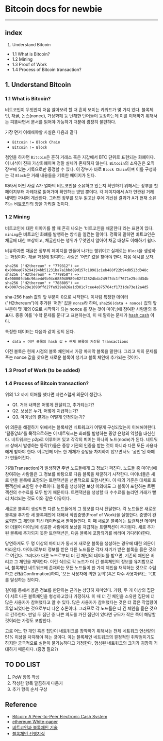 # Bitcoin docs for newbie
---

## index
1. Understand Bitcoin
  * 1.1 What is Bitcoin?
  * 1.2 Mining
  * 1.3 Proof of Work
  * 1.4 Process of Bitcoin transaction?

## 1. Understand Bitcoin
### 1.1 What is Bitcoin?
비트코인이 무엇인지 처음 알아보려 할 때 흔히 보이는 키워드가 몇 가지 있다. 블록체인, 채굴, 논스(nonce), 가상화폐 등 난해한 단어들이 등장하는데 이를 이해하기 위해서는 피똥싸면서 문서를 읽어야 가능하기 때문에 굉장히 불편하다.

가장 먼저 이해해야할 사실은 다음과 같다
* `Bitcoin != Block Chain`
* `Bitcoin != Block`

첨언을 하자면 `Bitcoin`은 흔히 거래소 혹은 지갑에서 BTC 단위로 표현되는 화폐이다. 이 녀석이 진짜 가상화폐이며 정말 실체가 존재하지 않는다. `Bitcoin`의 소유권은 오직 장부에 있는 기록으로만 증명할 수 있다. 이 장부가 바로 `Block Chain`이며 이를 구성하는 각 `Block`은 거래 내용들을 기록한 페이지가 된다.

따라서 어떤 사람 A가 얼마의 비트코인을 소유하고 있는지 확인하기 위해서는 장부를 첫 페이지부터 차례대로 읽어가며 확인하는 방법 뿐이다. 각 페이지에서 A가 연관된 거래 내역만 꺼내어 계산한다. 그러면 장부를 모두 읽고난 후에 계산된 결과가 A가 현재 소유하는 비트코인의 양을 가리킬 것이다.

### 1.2 Mining
비트코인에 대한 이야기를 할 때 흔히 나오는 '비트코인을 채굴한다'라는 표현이 있다. `mining`은 비트코인 화폐를 발행하는 방식을 일컫는 말이다. 정확히 말하면 비트코인은 채굴에 대한 보상이고, 채굴한다는 행위가 무엇인지 알아야 채굴 대상도 이해하기 쉽다.

비유하자면 채굴은 장부의 페이지를 만들어 나가는 행위이고 실제로는 `Block`을 생성하는 과정이다. 채굴 과정에 참여하는 사람은 '어떤' 값을 찾아야 한다. 다음 예시를 보자.
```
sha256 ("H2thereum" + "779312") => 0x000ee07b294194bb51231ba7a1bbd89d157c18981c1eb488f22b94d0513d348c
sha256 ("H2thereum" + "779858") => 0x00000fdb6c96ae4d9b94c688940989e82f12824bda249f7dc1f7671e25cdd34b
sha256 ("H2thereum" + "788805") => 0x0007c9e29e1090ffd27fe929a026a1d301c7cee4e875764cf1731de73e12a4d5
```

sha-256 hash 값의 앞 부분이 0으로 시작한다. 이처럼 특정한 데이터 ("H2thereum")에 추가된 '어떤' 값을 `nonce`라 하며, `sha256(data + nonce)` 값의 앞 부분이 몇 개의 0으로 시작하게 되는 nonce 를 찾는 것이 마이닝에 참여한 사람들의 목표다. 종종 이를 '수학 문제를 푼다'고 표현하는데, 이 때 말하는 문제가 [hash cash] 이다.

특정한 데이터는 다음과 같이 정의 된다.
* `data = 이전 블록의 hash 값 + 현재 블록에 저장될 Transactions`

이전 블록은 현재 시점의 블록 체인에서 가장 마지막 블록을 말한다. 그리고 위의 문제를 푸는 nonce 값을 찾으면 새로운 블록이 생기고 블록 체인에 추가되는 것이다.

### 1.3 Proof of Work (to be added)

### 1.4 Process of Bitcoin transaction?

위의 1.2 까지 이해를 했다면 자연스럽게 의문이 생긴다.
  * Q1. 거래 내역은 어떻게 전달되고, 추가되는가?
  * Q2. 보상은 누가, 어떻게 지급하는가?
  * Q3. 마이닝의 결과는 어떻게 인정되는가?


위 의문을 해결하기 위해서는 블록체인 네트워크가 어떻게 구성되었는지 이해해야한다. '탈중앙화'를 목적으로하는 이 네트워크는 화폐를 발행하는 중앙 은행의 역할을 대신한다. 네트워크는 p2p로 이루어져 있고 각각의 피어는 하나의 노드(node)가 된다. 네트워크 상에서 발생하는 동작(?)들은 중앙 기관의 인증을 받는 것이 아니라 다른 모든 사용자에게 받아야 한다. 이로인헤 어느 한 개체가 중앙을 차지하지 않으면서도 '공인'된 화폐가 만들어진다.

거래(Transaction)가 발생하면 주변 노드들에게 그 정보가 퍼진다. 노드들 중 마이닝에 참여햐는 사람들은 그 정보를 바탕으로 다음 블록을 채굴하기 시작한다. 마이너들은 새로 만들 블록에 포함되는 트랜잭션을 선별적으로 포함시킨다. 이 때의 기준은 대체로 트랜잭션에 포함된 수수료이다. 블록을 생성하면 보상 이외에도 그 블록이 포함하는 트랜잭션의 수수료를 모두 받기 때문이다. 트랜잭션을 생성할 때 수수료를 늘리면 거래가 빨리 처리되는 것도 이와 같은 이유이다.

새로운 블록이 생성되면 다른 노드들에게 그 정보를 다시 전달한다. 각 노드들은 새로운 블록을 추가한 새 블록체인에 대해서 작업증명(Proof of Work)을 실행한다. 증명이 완료되면 그 체인을 최신 데이터로서 받아들인다. 이 때 새로운 블록에는 트랜잭션 데이터와 더불어 마이닝에 성공한 사람에게 보상을 지급하는 트랜잭션이 추가된다. 새로 추가된 블록에 추가되지 못한 트랜잭션은, 다음 블록에 포함되기를 바라며 기다려야한다.

당연하게도 두 명 이상의 마이너가 동시에 새로운 블록을 생성하는 경우에 대한 의문이 따라온다. 마이너로부터 정보를 받은 다른 노드들은 각자 자기가 받은 블록을 옳은 것으로 여긴다. 그러다가 다른 노드로부터 더 긴 체인의 데이터를 받으면, 기존의 체인은 버리고 그 체인을 채택한다. 이런 식으로 각 노드가 더 긴 블록체인의 정보를 유지함으로써, 블록체인 네트워크에 존재하는 모든 노드들이 한 가지 체인을 채택하는 것으로 수렴하고 컨펌(Confirmation)하여, '모든 사용자에 의한 동의'(혹은 다수 사용자)라는 목표를 달성하는 것이다.

길이를 통해서 옳은 정보를 판단하는 근거는 상당히 재미있다. 가령, 두 개 이상의 집단이 서로 다른 블록체인을 형성하고있다 가정하자. 이 때 더 긴 체인을 소유한 집단에 더 많은 사용자가 참여했다고 알 수 있다. 많은 사용자가 참여했다는 것은 더 많은 작업량이 투입 되었다는 것으로부터 나온 추론이다. 그러므로 각 노드들은 더 긴 체인을 옮은 것으로 간주한다. 만일 두 집단 중 나쁜 의도를 가진 집단이 있다면 규모가 작은 쪽이 해당할 것이라는 가정도 포함한다.

고로 어느 한 개인 혹은 집단이 네트워크를 장악하기 위해서는 전체 네트워크 연산량의 51% 이상을 차지해야 하는 것이다. 이는 블록체인 네트워크의 결정적인 취약점이기도 하지만 궁극적으로 실현이 불가능하다고 가정한다. 형성된 네트워크의 크기가 굉장히 거대하기 때문이다. (증명 필요?)




## TO DO LIST

1. PoW 항목 작성
2. 작성한 항목 깔끔하게 다듬기
3. 추가 항목 순서 구상

## Reference

* [Bitcoin: A Peer-to-Peer Electronic Cash System](https://bitcoin.org/bitcoin.pdf)
* [ethereum White-paper](https://github.com/ethereum/wiki/wiki/White-Paper)
* [비트코인과 블록체인 기술](http://d2.naver.com/helloworld/8237898)
* [블록체인 선행지식](https://medium.com/@soonhyungjung/%EB%B8%94%EB%A1%9D%EC%B2%B4%EC%9D%B8-%EA%B3%B5%EB%B6%80-%EC%9E%90%EB%A3%8C-%EC%A0%95%EB%A6%AC%EC%99%80-%EC%88%9C%EC%84%9C-5c390b5323fa)

[hash cash]: http://www.hashcash.org/

